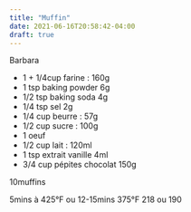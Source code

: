 ```yaml
---
title: "Muffin"
date: 2021-06-16T20:58:42-04:00
draft: true
---
```


Barbara

- 1 + 1/4cup farine : 160g
- 1 tsp baking powder 6g
- 1/2 tsp baking soda 4g
- 1/4 tsp sel 2g
- 1/4 cup beurre : 57g
- 1/2 cup sucre : 100g
- 1 oeuf
- 1/2 cup lait : 120ml
- 1 tsp extrait vanille 4ml
- 3/4 cup pépites chocolat 150g

10muffins

5mins à 425°F ou 12-15mins 375°F
218 ou 190
